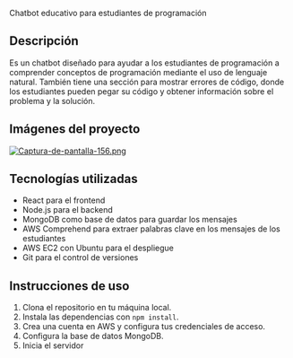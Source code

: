 Chatbot educativo para estudiantes de programación

## Descripción

Es un chatbot diseñado para ayudar a los estudiantes de programación a comprender conceptos de programación mediante el uso de lenguaje natural. También tiene una sección para mostrar errores de código, donde los estudiantes pueden pegar su código y obtener información sobre el problema y la solución.

## Imágenes del proyecto

[![Captura-de-pantalla-156.png](https://i.postimg.cc/NMDRGFGq/Captura-de-pantalla-156.png)](https://postimg.cc/6278Y9GY)

## Tecnologías utilizadas

- React para el frontend
- Node.js para el backend
- MongoDB como base de datos para guardar los mensajes
- AWS Comprehend para extraer palabras clave en los mensajes de los estudiantes
- AWS EC2 con Ubuntu para el despliegue
- Git para el control de versiones

## Instrucciones de uso

1. Clona el repositorio en tu máquina local.
2. Instala las dependencias con `npm install`.
3. Crea una cuenta en AWS y configura tus credenciales de acceso.
4. Configura la base de datos MongoDB.
5. Inicia el servidor
